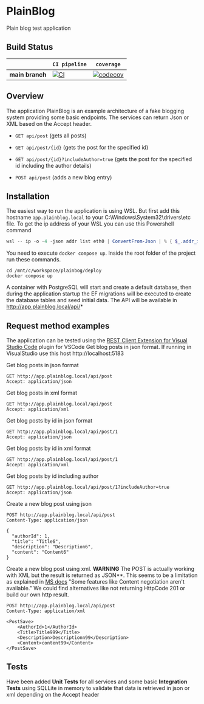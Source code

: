 # PlainBlog

Plain blog test application

## Build Status

&nbsp; | `CI pipeline` | `coverage`
--- | --- | --- 
**main branch** | [![CI](https://github.com/evaristovidal/plainblog/actions/workflows/ci.yml/badge.svg?branch=main)](https://github.com/evaristovidal/plainblog/actions/workflows/ci.yml) | [![codecov](https://codecov.io/gh/evaristovidal/plainblog/graph/badge.svg?token=6OAWBDQFUW)](https://codecov.io/gh/evaristovidal/plainblog)


## Overview

The application PlainBlog is an example architecture of a fake blogging system providing some basic endpoints. The services can return Json or XML based on the Accept header.

- `GET api/post` (gets all posts)

- `GET api/post/{id}` (gets the post for the specified id)

- `GET api/post/{id}?includeAuthor=true` (gets the post for the specified id including the author details)

- `POST api/post` (adds a new blog entry)

## Installation
The easiest way to run the application is using WSL. But first add this hostname `app.plainblog.local` to your C:\Windows\System32\drivers\etc file. To get the ip address of your WSL you can use this Powershell command
```powershell
wsl -- ip -o -4 -json addr list eth0 | ConvertFrom-Json | % { $_.addr_info.local } | ? { $_ }
```

You need to execute `docker compose up`. Inside the root folder of the project run these commands.
```console
cd /mnt/c/workspace/plainbog/deploy
docker compose up
```

A container with PostgreSQL will start and create a default database, then during the application startup the EF migrations will be executed to create the database tables and seed initial data. The API will be available in http://app.plainblog.local/api/*


## Request method examples

The application can be tested using the [REST Client Extension for Visual Studio Code](https://github.com/Huachao/vscode-restclient) plugin for VSCode
Get blog posts in json format. If running in VisualStudio use this host http://localhost:5183

Get blog posts in json format
```http
GET http://app.plainblog.local/api/post
Accept: application/json
```

Get blog posts in xml format
```http
GET http://app.plainblog.local/api/post
Accept: application/xml
```

Get blog posts by id in json format
```http
GET http://app.plainblog.local/api/post/1
Accept: application/json
```

Get blog posts by id in xml format
```http
GET http://app.plainblog.local/api/post/1
Accept: application/xml
```

Get blog posts by id including author
```http
GET http://app.plainblog.local/api/post/1?includeAuthor=true
Accept: application/json
```

Create a new blog post using json
```http
POST http://app.plainblog.local/api/post
Content-Type: application/json

{
  "authorId": 1,
  "title": "Title6",
  "description": "Description6",
  "content": "Content6"
}
```

Create a new blog post using xml. **WARNING** The POST is actually working with XML but the result is returned as JSON**. This seems to be a limitation as explained in [MS docs](https://learn.microsoft.com/en-us/aspnet/core/web-api/action-return-types?view=aspnetcore-8.0#httpresults-type) "Some features like Content negotiation aren't available." We could find alternatives like not returning HttpCode 201 or build our own http result.
```http
POST http://app.plainblog.local/api/post
Content-Type: application/xml

<PostSave>
    <AuthorId>1</AuthorId>
    <Title>Title999</Title>
    <Description>Descriptionn99</Description>
    <Content>content99</Content>
</PostSave>
```

## Tests

Have been added **Unit Tests** for all services and some basic **Integration Tests** using SQLLite in memory to validate that data is retrieved in json or xml depending on the Accept header
